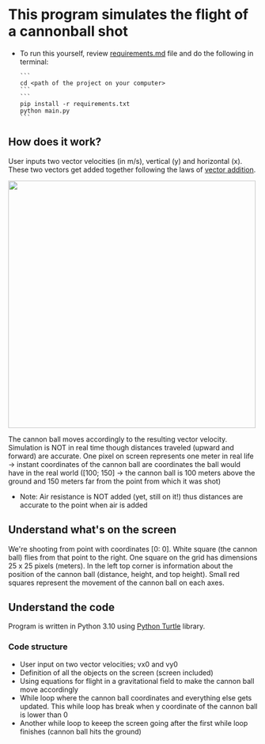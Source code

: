 # This program simulates the flight of a cannonball shot

+ To run this yourself, review <a href="https://github.com/scraptechguy/CanonShot/blob/main/requirements.md" target="_blank">requirements.md</a> file and do the following in terminal: 

      ```
      cd <path of the project on your computer>
      ```
      ```
      pip install -r requirements.txt
      python main.py
      ```
## How does it work?

User inputs two vector velocities (in m/s), vertical (y) and horizontal (x). These two vectors get added together following the laws of <a href="https://www.physicsclassroom.com/Class/vectors/U3L1b.cfm" target="_blank">vector addition</a>. 



<img src="https://user-images.githubusercontent.com/75474651/139541508-45e718ff-3df5-4c71-a7cb-4b730dd8ec7d.jpg" width="500">



The cannon ball moves accordingly to the resulting vector velocity. Simulation is NOT in real time though distances traveled (upward and forward) are accurate. One pixel on screen represents one meter in real life -> instant coordinates of the cannon ball are coordinates the ball would have in the real world ([100; 150] -> the cannon ball is 100 meters above the ground and 150 meters far from the point from which it was shot)

+ Note: Air resistance is NOT added (yet, still on it!) thus distances are accurate to the point when air is added 


## Understand what's on the screen

We're shooting from point with coordinates [0: 0]. White square (the cannon ball) flies from that point to the right. One square on the grid has dimensions 25 x 25 pixels (meters). In the left top corner is information about the position of the cannon ball (distance, height, and top height). Small red squares represent the movement of the cannon ball on each axes. 


## Understand the code

Program is written in Python 3.10 using <a href="https://pypi.org/project/PythonTurtle/" target="_blank">Python Turtle</a> library. 

### Code structure

+ User input on two vector velocities; vx0 and vy0
+ Definition of all the objects on the screen (screen included)
+ Using equations for flight in a gravitational field to make the cannon ball move accordingly 
+ While loop where the cannon ball coordinates and everything else gets updated. This while loop has break when y coordinate of the cannon ball is lower than 0
+ Another while loop to keeep the screen going after the first while loop finishes (cannon ball hits the ground) 
